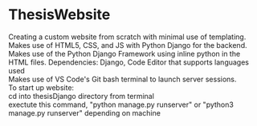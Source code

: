# ThesisWebsite

Creating a custom website from scratch with minimal use of templating. Makes use of HTML5, CSS, and JS with Python Django for the backend. Makes use of the Python Django Framework using inline python in the HTML files.
Dependencies: Django, Code Editor that supports languages used  
Makes use of VS Code's Git bash terminal to launch server sessions.  
To start up website:  
cd into thesisDjango directory from terminal  
exectute this command, "python manage.py runserver" or "python3 manage.py runserver" depending on machine
